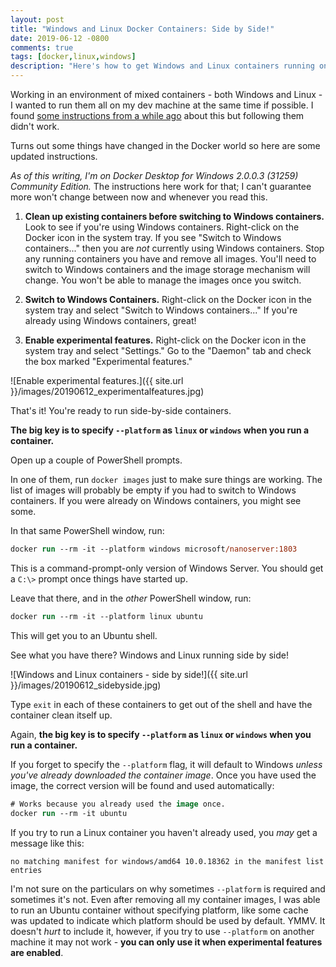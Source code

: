 ```yaml
---
layout: post
title: "Windows and Linux Docker Containers: Side by Side!"
date: 2019-06-12 -0800
comments: true
tags: [docker,linux,windows]
description: "Here's how to get Windows and Linux containers running on Docker for Windows at the same time."
---
```


Working in an environment of mixed containers - both Windows and Linux - I wanted to run them all on my dev machine at the same time if possible. I found [some instructions from a while ago](https://blogs.msdn.microsoft.com/appconsult/2018/09/20/running-containers-based-on-different-platforms-side-by-side-with-docker-preview/) about this but following them didn't work.

Turns out some things have changed in the Docker world so here are some updated instructions.

_As of this writing, I'm on Docker Desktop for Windows 2.0.0.3 (31259) Community Edition._ The instructions here work for that; I can't guarantee more won't change between now and whenever you read this.

1. **Clean up existing containers before switching to Windows containers.** Look to see if you're using Windows containers. Right-click on the Docker icon in the system tray. If you see "Switch to Windows containers..." then you are _not_ currently using Windows containers. Stop any running containers you have and remove all images. You'll need to switch to Windows containers and the image storage mechanism will change. You won't be able to manage the images once you switch.

2. **Switch to Windows Containers.** Right-click on the Docker icon in the system tray and select "Switch to Windows containers..." If you're already using Windows containers, great!

3. **Enable experimental features.** Right-click on the Docker icon in the system tray and select "Settings." Go to the "Daemon" tab and check the box marked "Experimental features."

![Enable experimental features.]({{ site.url }}/images/20190612_experimentalfeatures.jpg)

That's it! You're ready to run side-by-side containers.

**The big key is to specify `--platform` as `linux` or `windows` when you run a container.**

Open up a couple of PowerShell prompts.

In one of them, run `docker images` just to make sure things are working. The list of images will probably be empty if you had to switch to Windows containers. If you were already on Windows containers, you might see some.

In that same PowerShell window, run:

```ps
docker run --rm -it --platform windows microsoft/nanoserver:1803
```

This is a command-prompt-only version of Windows Server. You should get a `C:\>` prompt once things have started up.

Leave that there, and in the _other_ PowerShell window, run:

```ps
docker run --rm -it --platform linux ubuntu
```

This will get you to an Ubuntu shell.

See what you have there? Windows and Linux running side by side!

![Windows and Linux containers - side by side!]({{ site.url }}/images/20190612_sidebyside.jpg)

Type `exit` in each of these containers to get out of the shell and have the container clean itself up.

Again, **the big key is to specify `--platform` as `linux` or `windows` when you run a container.**

If you forget to specify the `--platform` flag, it will default to Windows _unless you've already downloaded the container image_. Once you have used the image, the correct version will be found and used automatically:

```ps
# Works because you already used the image once.
docker run --rm -it ubuntu
```

If you try to run a Linux container you haven't already used, you _may_ get a message like this:

`no matching manifest for windows/amd64 10.0.18362 in the manifest list entries`

I'm not sure on the particulars on why sometimes `--platform` is required and sometimes it's not. Even after removing all my container images, I was able to run an Ubuntu container without specifying platform, like some cache was updated to indicate which platform should be used by default. YMMV. It doesn't _hurt_ to include it, however, if you try to use `--platform` on another machine it may not work - **you can only use it when experimental features are enabled**.

